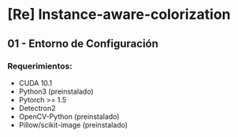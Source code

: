 # [Re] Instance-aware-colorization

## 01 - Entorno de Configuración

### Requerimientos:

- CUDA 10.1
- Python3 (preinstalado)
- Pytorch >= 1.5
- Detectron2
- OpenCV-Python (preinstalado)
- Pillow/scikit-image (preinstalado)
